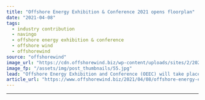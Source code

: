 ```yaml
---
title: "Offshore Energy Exhibition & Conference 2021 opens floorplan"
date: "2021-04-08"
tags: 
  - industry contribution
  - navingo
  - offshore energy exhibition & conference
  - offshore wind
  - offshorewind
source: "offshorewind"
image_url: "https://cdn.offshorewind.biz/wp-content/uploads/sites/2/2021/04/08154003/2.jpg"
image_fp: "/assets/img/post_thumbnails/55.jpg"
lead: "Offshore Energy Exhibition and Conference (OEEC) will take place at Amsterdam RAI on Tuesday"
article_url: "https://www.offshorewind.biz/2021/04/08/offshore-energy-exhibition-conference-2021-opens-floorplan/"
---
```


---
